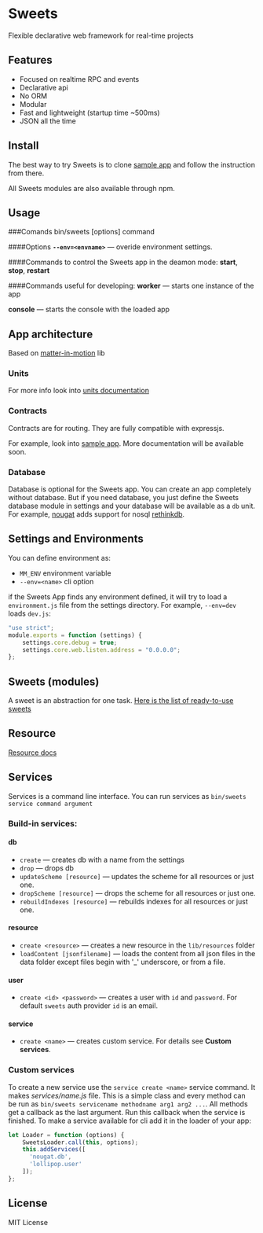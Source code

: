 # Sweets
Flexible declarative web framework for real-time projects

## Features

* Focused on realtime RPC and events
* Declarative api
* No ORM
* Modular
* Fast and lightweight (startup time ~500ms)
* JSON all the time

## Install

The best way to try Sweets is to clone [sample app](https://github.com/swts/sample) and follow the instruction from there.

All Sweets modules are also available through npm.

## Usage
###Comands
    bin/sweets [options] command

####Options
**`--env=<envname>`** — overide environment settings.

####Commands to control the Sweets app in the deamon mode:
**start**,
**stop**,
**restart**

####Commands useful for developing:
**worker** — starts one instance of the app

**console** — starts the console with the loaded app

## App architecture
Based on [matter-in-motion](https://github.com/velocityzen/matter-in-mottion) lib

### Units
For more info look into [units documentation](https://github.com/dimsmol/units)

### Contracts
Contracts are for routing. They are fully compatible with expressjs.

For example, look into [sample app](https://github.com/swts/sample).
More documentation will be available soon.

### Database
Database is optional for the Sweets app. You can create an app completely without database. But if you need database, you just define the Sweets database module in settings and your database will be available as a `db` unit. For example, [nougat](https://github.com/swts/nougat) adds support for nosql [rethinkdb](http://www.rethinkdb.com).

## Settings and Environments
You can define environment as:
* `MM_ENV` environment variable
* `--env=<name>` cli option

if the Sweets App finds any environment defined, it will try to load a `environment.js` file from the settings directory. For example, `--env=dev` loads `dev.js`:

```js
"use strict";
module.exports = function (settings) {
    settings.core.debug = true;
    settings.core.web.listen.address = "0.0.0.0";
};
```

## Sweets (modules)
A sweet is an abstraction for one task.
[Here is the list of ready-to-use sweets](https://github.com/swts/sweets/blob/master/docs/sweets.md)

## Resource
[Resource docs](https://github.com/swts/sweets/blob/master/docs/Resource.md)

## Services
Services is a command line interface. You can run services as
`bin/sweets service command argument`

### Build-in services:
#### db
*   `create` — creates db with a name from the settings
*   `drop` — drops db
*   `updateScheme [resource]` — updates the scheme for all resources or just one.
*   `dropScheme [resource]` — drops the scheme for all resources or just one.
*   `rebuildIndexes [resource]` — rebuilds indexes for all resources or just one.

#### resource
*   `create <resource>` — creates a new resource in the `lib/resources` folder
*   `loadContent [jsonfilename]` — loads the content from all json files in the data folder except files begin with '_' underscore, or from a file.

#### user
*   `create <id> <password>` — creates a user with `id` and `password`. For default `sweets` auth provider `id` is an email.

#### service
*   `create <name>` — creates custom service. For details see **Custom services**.

### Custom services
To create a new service use the `service create <name>` service command. It makes *services/name.js* file. This is a simple class and every method can be run as `bin/sweets servicename methodname arg1 arg2 ...`. All methods get a callback as the last argument. Run this callback when the service is finished.
To make a service available for cli add it in the loader of your app:
```js
let Loader = function (options) {
    SweetsLoader.call(this, options);
    this.addServices([
      'nougat.db',
      'lollipop.user'
    ]);
};
```

## License
MIT License
